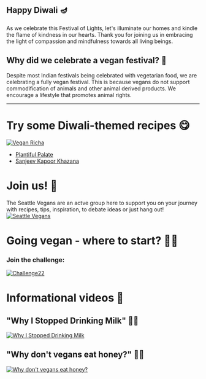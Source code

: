 ## Happy Diwali 🪔

As we celebrate this Festival of Lights, let's illuminate our homes and kindle the flame of kindness in our hearts. 
Thank you for joining us in embracing the light of compassion and mindfulness towards all living beings.

## Why did we celebrate a vegan festival? 🍃
Despite most Indian festivals being celebrated with vegetarian food, we are celebrating a fully vegan festival. This is because vegans do not support commodification of animals and other animal derived products. We encourage a lifestyle that promotes animal rights.

* * * 

# Try some Diwali-themed recipes 😋
[![Vegan Richa](https://www.veganricha.com/wp-content/uploads/2021/09/cropped-veganricha-logo.png)](https://www.veganricha.com/category/diwali)
* [Plantiful Palate](https://www.plantifulpalate.com/post/10-delicious-vegan-diwali-recipes-to-light-up-your-celebrations)
* [Sanjeev Kapoor Khazana](https://youtube.com/playlist?list=PLQlI5m713h7uKdqg7qw5u8dp7tqSfFQKa&si=K7OS_Azs15u_2xFx)

# Join us! 💖
The Seattle Vegans are an actve group here to support you on your journey with recipes, tips, inspiration, to debate ideas or just hang out! 
[![Seattle Vegans](https://1000logos.net/wp-content/uploads/2021/05/Meetup-logo.png)](https://meetu.ps/c/4XFVD/tMc3g/a)

# Going vegan - where to start? 🧗🏼
### Join the challenge: 

[![Challenge22](https://scontent-sea1-1.xx.fbcdn.net/v/t39.30808-6/361565804_606414688253397_3336864705855284555_n.png?_nc_cat=104&ccb=1-7&_nc_sid=5f2048&_nc_ohc=dVq8VaGbb9sAX_cFZnv&_nc_ht=scontent-sea1-1.xx&oh=00_AfBkWEVvJVGecmOefxSMP9PoAtz1sVJ8gHWruk5eR6RdeA&oe=65521699)](https://challenge22.com)

# Informational videos 📖
## "Why I Stopped Drinking Milk" 🥛🐮
[![Why I Stopped Drinking Milk](https://img.youtube.com/vi/jSFPfZ8ZiHM/0.jpg)](https://www.youtube.com/watch?v=jSFPfZ8ZiHM)
## "Why don't vegans eat honey?" 🍯🐝
[![Why don't vegans eat honey?](https://img.youtube.com/vi/clMNw_VO1xo/0.jpg)](https://www.youtube.com/watch?v=clMNw_VO1xo)

